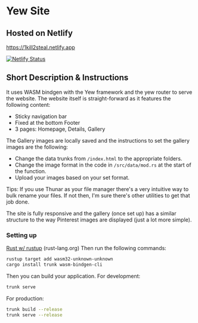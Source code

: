 # Yew Site

## Hosted on Netlify

<https://1kill2steal.netlify.app>

[![Netlify Status](https://api.netlify.com/api/v1/badges/a7cccd56-43ac-49f4-abd7-38c56ba83f18/deploy-status)](https://app.netlify.com/sites/1kill2steal/deploys)

## Short Description & Instructions

It uses WASM bindgen with the Yew framework and the yew router to serve the
website. The website itself is straight-forward as it features the following
content:

- Sticky navigation bar
- Fixed at the bottom Footer
- 3 pages: Homepage, Details, Gallery

The Gallery images are locally saved and the instructions to set the gallery images are the following:

- Change the data trunks from `/index.html` to the appropriate folders.
- Change the image format in the code in `/src/data/mod.rs` at the start of the function.
- Upload your images based on your set format.

Tips: If you use Thunar as your file manager there's a very intuitive way to
bulk rename your files. If not then, I'm sure there's other utilities to get
that job done.

The site is fully responsive and the gallery (once set up) has a similar
structure to the way Pinterest images are displayed (just a lot more simple).

### Setting up

[Rust w/ rustup](https://www.rust-lang.org/tools/install) (rust-lang.org)
Then run the following commands:

```bash
rustup target add wasm32-unknown-unknown
cargo install trunk wasm-bindgen-cli
```

Then you can build your application.
For development:

```bash
trunk serve
```

For production:

```bash
trunk build --release
trunk serve --release
```
